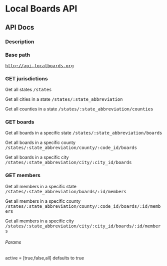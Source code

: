 # Local Boards API

API Docs
------
### Description


### Base path
<tt>http://api.localboards.org</tt>


### GET jurisdictions

Get all states
<tt>/states</tt> 

Get all cities in a state
<tt>/states/:state_abbreviation</tt> 

Get all counties in a state
<tt>/states/:state_abbreviation/counties</tt> 


### GET boards

Get all boards in a specific state
<tt>/states/:state_abbreviation/boards</tt> 

Get all boards in a specific county
<tt>/states/:state_abbreviation/county/:code_id/boards</tt> 

Get all boards in a specific city
<tt>/states/:state_abbreviation/city/:city_id/boards</tt> 


### GET members

Get all members in a specific state
<tt>/states/:state_abbreviation/boards/:id/members</tt> 

Get all members in a specific county
<tt>/states/:state_abbreviation/county/:code_id/boards/:id/members</tt> 

Get all members in a specific city
<tt>/states/:state_abbreviation/city/:city_id/boards/:id/members</tt> 

###### Params

active = [true,false,all]
defaults to true


